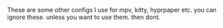 These are some other configs I use for mpv, kitty, hyprpaper etc.
you can ignore these.
unless you want to use them.
then dont.
